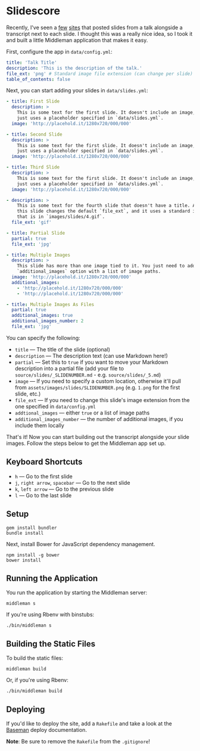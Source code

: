 Slidescore
==========

Recently, I've seen a [few](http://wolfslittlestore.be/html-prototyping-talk/)
[sites](http://idlewords.com/bt14.htm) that posted slides from a talk alongside
a transcript next to each slide. I thought this was a really nice idea, so I
took it and built a little Middleman application that makes it easy.

First, configure the app in `data/config.yml`:

```yml
title: 'Talk Title'
description: 'This is the description of the talk.'
file_ext: 'png' # Standard image file extension (can change per slide)
table_of_contents: false
```

Next, you can start adding your slides in `data/slides.yml`:

```yml
- title: First Slide
  description: >
    This is some text for the first slide. It doesn't include an image, so it
    just uses a placeholder specified in `data/slides.yml`.
  image: 'http://placehold.it/1280x720/000/000'

- title: Second Slide
  description: >
    This is some text for the first slide. It doesn't include an image, so it
    just uses a placeholder specified in `data/slides.yml`.
  image: 'http://placehold.it/1280x720/000/000'

- title: Third Slide
  description: >
    This is some text for the first slide. It doesn't include an image, so it
    just uses a placeholder specified in `data/slides.yml`.
  image: 'http://placehold.it/1280x720/000/000'

- description: >
    This is some text for the fourth slide that doesn't have a title. Also,
    this slide changes the default `file_ext`, and it uses a standard image
    that is in `images/slides/4.gif`.
  file_ext: 'gif'

- title: Partial Slide
  partial: true
  file_ext: 'jpg'

- title: Multiple Images
  description: >
    This slide has more than one image tied to it. You just need to add an
    `additional_images` option with a list of image paths.
  image: 'http://placehold.it/1280x720/000/000'
  additional_images:
    - 'http://placehold.it/1280x720/000/000'
    - 'http://placehold.it/1280x720/000/000'

- title: Multiple Images As Files
  partial: true
  additional_images: true
  additional_images_number: 2
  file_ext: 'jpg'
```

You can specify the following:

- `title` &mdash; The title of the slide (optional)
- `description` &mdash; The description text (can use Markdown here!)
- `partial` &mdash; Set this to `true` if you want to move your Markdown description into a partial file (add your file to `source/slides/_SLIDENUMBER.md` - e.g. `source/slides/_5.md`)
- `image` &mdash; If you need to specify a custom location, otherwise it'll pull from `assets/images/slides/SLIDENUMBER.png` (e.g. `1.png` for the first slide, etc.)
- `file_ext` &mdash; If you need to change this slide's image extension from the one specified in `data/config.yml`
- `addtional_images` &mdash; either `true` or a list of image paths
- `additional_images_number` &mdash; the number of additional images, if you include them locally

That's it! Now you can start building out the transcript alongside your slide images. Follow the steps below to get the Middleman app set up.

Keyboard Shortcuts
------------------

- `h` &mdash; Go to the first slide
- `j`, `right arrow`, `spacebar` &mdash; Go to the next slide
- `k`, `left arrow`  &mdash; Go to the previous slide
- `l` &mdash; Go to the last slide

Setup
-----

```shell
gem install bundler
bundle install
```

Next, install Bower for JavaScript dependency management.

```shell
npm install -g bower
bower install
```

Running the Application
-----------------------

You run the application by starting the Middleman server:

```shell
middleman s
```

If you're using Rbenv with binstubs:

```shell
./bin/middleman s
```

Building the Static Files
-------------------------

To build the static files:

```shell
middleman build
```

Or, if you're using Rbenv:

```shell
./bin/middleman build
```

Deploying
---------

If you'd like to deploy the site, add a `Rakefile` and take a look at the [Baseman](https://github.com/drewbarontini/baseman#deploying) deploy documentation.

**Note**: Be sure to remove the `Rakefile` from the `.gitignore`!
